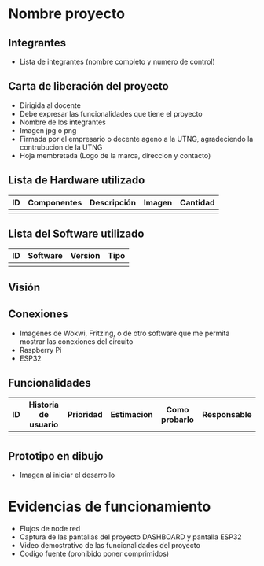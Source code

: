 # Nombre proyecto
## Integrantes
- Lista de integrantes (nombre completo y numero de control)
## Carta de liberación del proyecto
- Dirigida al docente
- Debe expresar las funcionalidades que tiene el proyecto
- Nombre de los integrantes
- Imagen jpg o png
- Firmada por el empresario o decente ageno a la UTNG, agradeciendo la contrubucion de la UTNG
- Hoja membretada (Logo de la marca, direccion y contacto)

## Lista de Hardware utilizado
| ID | Componentes | Descripción | Imagen | Cantidad |
|----|-------------|-------------|--------|----------|
|    |             |             |        |          |

## Lista del Software utilizado
| ID | Software | Version | Tipo |
|----|----------|---------|------|
|    |          |         |      |

## Visión

## Conexiones
- Imagenes de Wokwi, Fritzing, o de otro software que me permita mostrar las conexiones del circuito
- Raspberry Pi
- ESP32

## Funcionalidades
| ID | Historia de usuario | Prioridad | Estimacion | Como probarlo | Responsable |
|----|---------------------|-----------|------------|---------------|-------------|
|    |                     |           |            |               |             |

## Prototipo en dibujo
- Imagen al iniciar el desarrollo

# Evidencias de funcionamiento
- Flujos de node red
- Captura de las pantallas del proyecto DASHBOARD y pantalla ESP32
- Video demostrativo de las funcionalidades del proyecto
- Codigo fuente (prohibido poner comprimidos)
